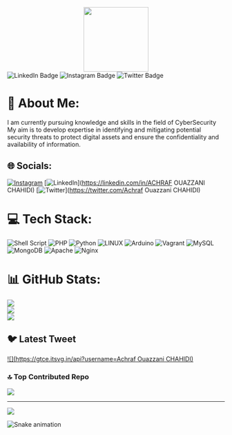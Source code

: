 <div id="header" align="center">
  <img src="https://media2.giphy.com/media/W3klTgJuKy5vymEoe7/giphy.gif?cid=ecf05e47dh5n9qhyy8zk27kf0tt87l34o0y2dw75fag2f6bn&ep=v1_gifs_search&rid=giphy.gif&ct=g" width="150"/>
</div>
<div id="badges">
  <img src="https://img.shields.io/badge/LinkedIn-blue?style=for-the-badge&logo=linkedin&logoColor=white" alt="LinkedIn Badge"/>
  <img src="https://img.shields.io/badge/Instagram-red?style=for-the-badge&logo=instagram&logoColor=white" alt="Instagram Badge"/>
  <img src="https://img.shields.io/badge/Twitter-blue?style=for-the-badge&logo=twitter&logoColor=white" alt="Twitter Badge"/>
</div>


# 💫 About Me:
I am currently pursuing knowledge and skills in the field of CyberSecurity<br>My aim is to develop expertise in identifying and mitigating potential security threats to protect digital assets and ensure the confidentiality and availability of information.


## 🌐 Socials:
[![Instagram](https://img.shields.io/badge/Instagram-%23E4405F.svg?logo=Instagram&logoColor=white)](https://instagram.com/___13_37___) [![LinkedIn](https://img.shields.io/badge/LinkedIn-%230077B5.svg?logo=linkedin&logoColor=white)](https://linkedin.com/in/ACHRAF OUAZZANI CHAHIDI) [![Twitter](https://img.shields.io/badge/Twitter-%231DA1F2.svg?logo=Twitter&logoColor=white)](https://twitter.com/Achraf Ouazzani CHAHIDI) 

# 💻 Tech Stack:
![Shell Script](https://img.shields.io/badge/shell_script-%23121011.svg?style=for-the-badge&logo=gnu-bash&logoColor=white) ![PHP](https://img.shields.io/badge/php-%23777BB4.svg?style=for-the-badge&logo=php&logoColor=white) ![Python](https://img.shields.io/badge/python-3670A0?style=for-the-badge&logo=python&logoColor=ffdd54) ![LINUX](https://img.shields.io/badge/Linux-FCC624?style=for-the-badge&logo=linux&logoColor=black) ![Arduino](https://img.shields.io/badge/-Arduino-00979D?style=for-the-badge&logo=Arduino&logoColor=white) ![Vagrant](https://img.shields.io/badge/vagrant-%231563FF.svg?style=for-the-badge&logo=vagrant&logoColor=white) ![MySQL](https://img.shields.io/badge/mysql-%2300f.svg?style=for-the-badge&logo=mysql&logoColor=white) ![MongoDB](https://img.shields.io/badge/MongoDB-%234ea94b.svg?style=for-the-badge&logo=mongodb&logoColor=white) ![Apache](https://img.shields.io/badge/apache-%23D42029.svg?style=for-the-badge&logo=apache&logoColor=white) ![Nginx](https://img.shields.io/badge/nginx-%23009639.svg?style=for-the-badge&logo=nginx&logoColor=white)
# 📊 GitHub Stats:
![](https://github-readme-stats.vercel.app/api?username=ACHUX21&theme=tokyonight&hide_border=false&include_all_commits=false&count_private=false)<br/>
![](https://github-readme-streak-stats.herokuapp.com/?user=ACHUX21&theme=tokyonight&hide_border=false)<br/>
![](https://github-readme-stats.vercel.app/api/top-langs/?username=ACHUX21&theme=tokyonight&hide_border=false&include_all_commits=false&count_private=false&layout=compact)

## 🐦 Latest Tweet
[![](https://gtce.itsvg.in/api?username=Achraf Ouazzani CHAHIDI)](https://github.com/VishwaGauravIn/github-twitter-card-embed)

### 🔝 Top Contributed Repo
![](https://github-contributor-stats.vercel.app/api?username=ACHUX21&limit=5&theme=onedark&combine_all_yearly_contributions=true)

---
[![](https://visitcount.itsvg.in/api?id=ACHUX21&icon=0&color=0)](https://visitcount.itsvg.in)






























![Snake animation](https://github.com/thepiyushmalhotra/thepiyushmalhotra/blob/output/github-contribution-grid-snake.svg)
